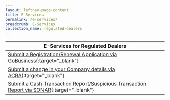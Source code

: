 ```yaml
---
layout: leftnav-page-content
title: E-Services
permalink: /e-services/
breadcrumb: E-Services
collection_name: regulated-dealers
---
```


| E-Services for Regulated Dealers |
| --- |
| <a href="https://www.gobusiness.gov.sg/licences">Submit a Registration/Renewal Application via GoBusiness</a>{:target="_blank"} |
| <a href="https://www.bizfile.gov.sg">Submit a change in your Company details via ACRA</a>{:target="_blank"} | 
| <a href="https://www.police.gov.sg/sonar">Submit a Cash Transaction Report/Suspicious Transaction Report via SONAR</a>{:target="_blank"} |
